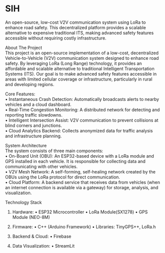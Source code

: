 # SIH
An open-source, low-cost V2V communication system using LoRa to enhance road safety. This decentralized platform provides a scalable alternative to expensive traditional ITS, making advanced safety features accessible without requiring costly infrastructure.


About The Project  
This project is an open-source implementation of a low-cost, decentralized Vehicle-to-Vehicle (V2V) communication system designed to enhance road safety. By leveraging LoRa (Long Range) technology, it provides an affordable and scalable alternative to traditional Intelligent Transportation Systems (ITS). Our goal is to make advanced safety features accessible in areas with limited cellular coverage or infrastructure, particularly in rural and developing regions.


Core Features:  
• Instantaneous Crash Detection: Automatically broadcasts alerts to nearby vehicles and a cloud dashboard.  
• Real-Time Congestion Monitoring: A distributed network for detecting and reporting traffic slowdowns.  
• Intelligent Intersection Assist: V2V communication to prevent collisions at blind corners and junctions.  
• Cloud Analytics Backend: Collects anonymized data for traffic analysis and infrastructure planning.


System Architecture  
The system consists of three main components:  
• On-Board Unit (OBU): An ESP32-based device with a LoRa module and GPS installed in each vehicle. It is responsible for collecting data and communicating with other vehicles.  
• V2V Mesh Network: A self-forming, self-healing network created by the OBUs using the LoRa protocol for direct communication.  
• Cloud Platform: A backend service that receives data from vehicles (when an internet connection is available via a gateway) for storage, analysis, and visualization.  

Technology Stack  
1) Hardware:
   • ESP32 Microcontroller
   • LoRa Module(SX1278)
   • GPS Module (NEO-8M)

3) Firmware:
   • C++ (Arduino Framework)
   • Libraries: TinyGPS++, LoRa.h

5) Backend & Cloud:
   • Firebase

6) Data Visualization:
   • StreamLit
